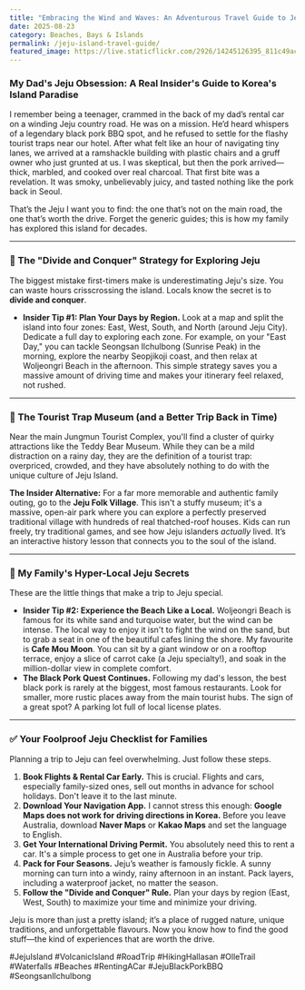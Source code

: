```yaml
---
title: "Embracing the Wind and Waves: An Adventurous Travel Guide to Jeju Island"
date: 2025-08-23
category: Beaches, Bays & Islands
permalink: /jeju-island-travel-guide/
featured_image: https://live.staticflickr.com/2926/14245126395_811c49ac2a.jpg
---
```

### My Dad's Jeju Obsession: A Real Insider's Guide to Korea's Island Paradise

I remember being a teenager, crammed in the back of my dad’s rental car on a winding Jeju country road. He was on a mission. He’d heard whispers of a legendary black pork BBQ spot, and he refused to settle for the flashy tourist traps near our hotel. After what felt like an hour of navigating tiny lanes, we arrived at a ramshackle building with plastic chairs and a gruff owner who just grunted at us. I was skeptical, but then the pork arrived—thick, marbled, and cooked over real charcoal. That first bite was a revelation. It was smoky, unbelievably juicy, and tasted nothing like the pork back in Seoul.

That’s the Jeju I want you to find: the one that’s not on the main road, the one that’s worth the drive. Forget the generic guides; this is how my family has explored this island for decades.

- - -

### 🤔 The "Divide and Conquer" Strategy for Exploring Jeju

The biggest mistake first-timers make is underestimating Jeju's size. You can waste hours crisscrossing the island. Locals know the secret is to **divide and conquer**.

* **Insider Tip #1: Plan Your Days by Region.** Look at a map and split the island into four zones: East, West, South, and North (around Jeju City). Dedicate a full day to exploring each zone. For example, on your "East Day," you can tackle Seongsan Ilchulbong (Sunrise Peak) in the morning, explore the nearby Seopjikoji coast, and then relax at Woljeongri Beach in the afternoon. This simple strategy saves you a massive amount of driving time and makes your itinerary feel relaxed, not rushed.

- - -

### 🧸 The Tourist Trap Museum (and a Better Trip Back in Time)

Near the main Jungmun Tourist Complex, you'll find a cluster of quirky attractions like the Teddy Bear Museum. While they can be a mild distraction on a rainy day, they are the definition of a tourist trap: overpriced, crowded, and they have absolutely nothing to do with the unique culture of Jeju Island.

**The Insider Alternative:** For a far more memorable and authentic family outing, go to the **Jeju Folk Village**. This isn't a stuffy museum; it's a massive, open-air park where you can explore a perfectly preserved traditional village with hundreds of real thatched-roof houses. Kids can run freely, try traditional games, and see how Jeju islanders *actually* lived. It’s an interactive history lesson that connects you to the soul of the island.

- - -

### 🤫 My Family's Hyper-Local Jeju Secrets

These are the little things that make a trip to Jeju special.

* **Insider Tip #2: Experience the Beach Like a Local.** Woljeongri Beach is famous for its white sand and turquoise water, but the wind can be intense. The local way to enjoy it isn't to fight the wind on the sand, but to grab a seat in one of the beautiful cafes lining the shore. My favourite is **Cafe Mou Moon**. You can sit by a giant window or on a rooftop terrace, enjoy a slice of carrot cake (a Jeju specialty!), and soak in the million-dollar view in complete comfort.
* **The Black Pork Quest Continues.** Following my dad's lesson, the best black pork is rarely at the biggest, most famous restaurants. Look for smaller, more rustic places away from the main tourist hubs. The sign of a great spot? A parking lot full of local license plates.

- - -

### ✅ Your Foolproof Jeju Checklist for Families

Planning a trip to Jeju can feel overwhelming. Just follow these steps.

1. **Book Flights & Rental Car Early.** This is crucial. Flights and cars, especially family-sized ones, sell out months in advance for school holidays. Don't leave it to the last minute.
2. **Download Your Navigation App.** I cannot stress this enough: **Google Maps does not work for driving directions in Korea.** Before you leave Australia, download **Naver Maps** or **Kakao Maps** and set the language to English.
3. **Get Your International Driving Permit.** You absolutely need this to rent a car. It's a simple process to get one in Australia before your trip.
4. **Pack for Four Seasons.** Jeju’s weather is famously fickle. A sunny morning can turn into a windy, rainy afternoon in an instant. Pack layers, including a waterproof jacket, no matter the season.
5. **Follow the "Divide and Conquer" Rule.** Plan your days by region (East, West, South) to maximize your time and minimize your driving.

Jeju is more than just a pretty island; it’s a place of rugged nature, unique traditions, and unforgettable flavours. Now you know how to find the good stuff—the kind of experiences that are worth the drive.

\#JejuIsland #VolcanicIsland #RoadTrip #HikingHallasan #OlleTrail #Waterfalls #Beaches #RentingACar #JejuBlackPorkBBQ #SeongsanIlchulbong